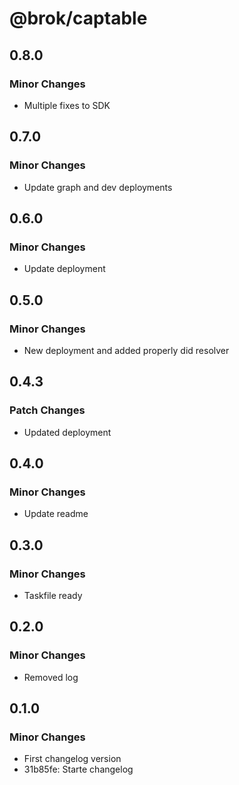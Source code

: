 # @brok/captable

## 0.8.0

### Minor Changes

- Multiple fixes to SDK

## 0.7.0

### Minor Changes

- Update graph and dev deployments

## 0.6.0

### Minor Changes

- Update deployment

## 0.5.0

### Minor Changes

- New deployment and added properly did resolver

## 0.4.3

### Patch Changes

- Updated deployment

## 0.4.0

### Minor Changes

- Update readme

## 0.3.0

### Minor Changes

- Taskfile ready

## 0.2.0

### Minor Changes

- Removed log

## 0.1.0

### Minor Changes

- First changelog version
- 31b85fe: Starte changelog
